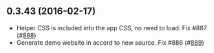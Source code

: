 ## 0.3.43 (2016-02-17)

* Helper CSS is included into the app CSS, no need to load. Fix #887 (#[888](https://github.com/SC5/sc5-styleguide/pull/888))
* Generate demo website in accord to new source. Fix #886 (#[889](https://github.com/SC5/sc5-styleguide/pull/889))


